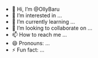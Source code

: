 - 👋 Hi, I’m @OllyBaru
- 👀 I’m interested in ...
- 🌱 I’m currently learning ...
- 💞️ I’m looking to collaborate on ...
- 📫 How to reach me ...
- 😄 Pronouns: ...
- ⚡ Fun fact: ...

<!---
OllyBaru/OllyBaru is a ✨ special ✨ repository because its `README.md` (this file) appears on your GitHub profile.
You can click the Preview link to take a look at your changes.
--->
